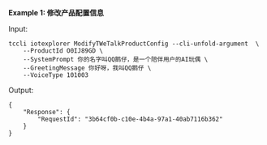 **Example 1: 修改产品配置信息**



Input: 

```
tccli iotexplorer ModifyTWeTalkProductConfig --cli-unfold-argument  \
    --ProductId O0IJ89GD \
    --SystemPrompt 你的名字叫QQ鹅仔，是一个陪伴用户的AI玩偶 \
    --GreetingMessage 你好呀，我叫QQ鹅仔 \
    --VoiceType 101003
```

Output: 
```
{
    "Response": {
        "RequestId": "3b64cf0b-c10e-4b4a-97a1-40ab7116b362"
    }
}
```


